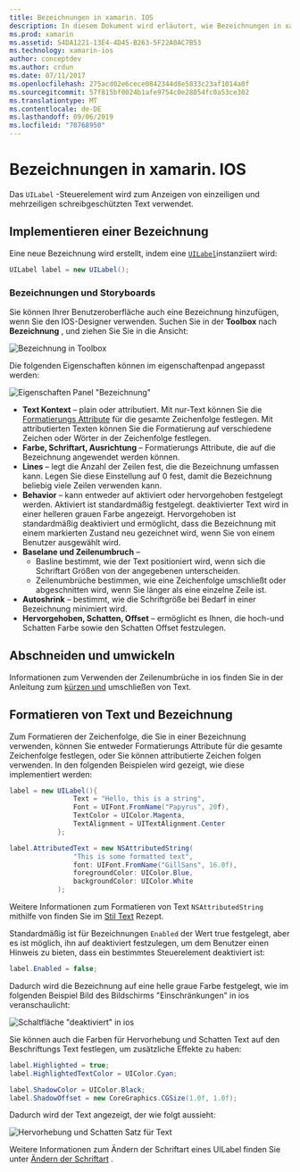 ```yaml
---
title: Bezeichnungen in xamarin. IOS
description: In diesem Dokument wird erläutert, wie Bezeichnungen in xamarin. IOS verwendet werden. Es wird beschrieben, wie Bezeichnungen Programm gesteuert und mit dem IOS-Designer erstellt werden.
ms.prod: xamarin
ms.assetid: 54DA1221-13E4-4D45-B263-5F22A0AC7B53
ms.technology: xamarin-ios
author: conceptdev
ms.author: crdun
ms.date: 07/11/2017
ms.openlocfilehash: 275acd02e6cece0842344d8e5833c23af1014a0f
ms.sourcegitcommit: 57f815bf0024b1afe9754c0e28054fc0a53ce302
ms.translationtype: MT
ms.contentlocale: de-DE
ms.lasthandoff: 09/06/2019
ms.locfileid: "70768950"
---
```

# <a name="labels-in-xamarinios"></a>Bezeichnungen in xamarin. IOS

Das `UILabel` -Steuerelement wird zum Anzeigen von einzeiligen und mehrzeiligen schreibgeschützten Text verwendet.

## <a name="implementing-a-label"></a>Implementieren einer Bezeichnung

Eine neue Bezeichnung wird erstellt, indem eine [`UILabel`](xref:UIKit.UILabel)instanziiert wird:

```csharp
UILabel label = new UILabel();
```

### <a name="labels-and-storyboards"></a>Bezeichnungen und Storyboards

Sie können Ihrer Benutzeroberfläche auch eine Bezeichnung hinzufügen, wenn Sie den IOS-Designer verwenden. Suchen Sie in der **Toolbox** nach **Bezeichnung** , und ziehen Sie Sie in die Ansicht:

![Bezeichnung in Toolbox](labels-images/image3.png)

Die folgenden Eigenschaften können im eigenschaftenpad angepasst werden:

![Eigenschaften Panel "Bezeichnung"](labels-images/image2.png)

- **Text Kontext** – plain oder attributiert. Mit nur-Text können Sie die [Formatierungs Attribute](#Formatting_Text_and_Label) für die gesamte Zeichenfolge festlegen. Mit attributierten Texten können Sie die Formatierung auf verschiedene Zeichen oder Wörter in der Zeichenfolge festlegen.
- **Farbe, Schriftart, Ausrichtung** – Formatierungs Attribute, die auf die Bezeichnung angewendet werden können.
- **Lines** – legt die Anzahl der Zeilen fest, die die Bezeichnung umfassen kann. Legen Sie diese Einstellung auf 0 fest, damit die Bezeichnung beliebig viele Zeilen verwenden kann.
- **Behavior** – kann entweder auf aktiviert oder hervorgehoben festgelegt werden. Aktiviert ist standardmäßig festgelegt. deaktivierter Text wird in einer helleren grauen Farbe angezeigt. Hervorgehoben ist standardmäßig deaktiviert und ermöglicht, dass die Bezeichnung mit einem markierten Zustand neu gezeichnet wird, wenn Sie von einem Benutzer ausgewählt wird.
- **Baselane und Zeilenumbruch** –
  - Basline bestimmt, wie der Text positioniert wird, wenn sich die Schriftart Größen von der angegebenen unterscheiden.
  - Zeilenumbrüche bestimmen, wie eine Zeichenfolge umschließt oder abgeschnitten wird, wenn Sie länger als eine einzelne Zeile ist.
- **Autoshrink** – bestimmt, wie die Schriftgröße bei Bedarf in einer Bezeichnung minimiert wird.
- **Hervorgehoben, Schatten, Offset** – ermöglicht es Ihnen, die hoch-und Schatten Farbe sowie den Schatten Offset festzulegen.

## <a name="truncating-and-wrapping"></a>Abschneiden und umwickeln

Informationen zum Verwenden der Zeilenumbrüche in ios finden Sie in der Anleitung zum [kürzen und](https://github.com/xamarin/recipes/tree/master/Recipes/ios/standard_controls/labels/uilabel-truncate-wrap-text) umschließen von Text.

<a name="Formatting_Text_and_Label"/>

## <a name="formatting-text-and-label"></a>Formatieren von Text und Bezeichnung

Zum Formatieren der Zeichenfolge, die Sie in einer Bezeichnung verwenden, können Sie entweder Formatierungs Attribute für die gesamte Zeichenfolge festlegen, oder Sie können attributierte Zeichen folgen verwenden. In den folgenden Beispielen wird gezeigt, wie diese implementiert werden:

```csharp
label = new UILabel(){
                Text = "Hello, this is a string",
                Font = UIFont.FromName("Papyrus", 20f),
                TextColor = UIColor.Magenta,
                TextAlignment = UITextAlignment.Center
            };
```

```csharp
label.AttributedText = new NSAttributedString(
                "This is some formatted text",
                font: UIFont.FromName("GillSans", 16.0f),
                foregroundColor: UIColor.Blue,
                backgroundColor: UIColor.White
            );
```

Weitere Informationen zum Formatieren von Text `NSAttributedString` mithilfe von finden Sie im [Stil Text](https://github.com/xamarin/recipes/tree/master/Recipes/ios/standard_controls/text_field/style_text) Rezept.

Standardmäßig ist für Bezeichnungen `Enabled` der Wert true festgelegt, aber es ist möglich, ihn auf deaktiviert festzulegen, um dem Benutzer einen Hinweis zu bieten, dass ein bestimmtes Steuerelement deaktiviert ist:

```csharp
label.Enabled = false;
```

Dadurch wird die Bezeichnung auf eine helle graue Farbe festgelegt, wie im folgenden Beispiel Bild des Bildschirms "Einschränkungen" in ios veranschaulicht:

![Schaltfläche "deaktiviert" in ios](labels-images/image1.png)

Sie können auch die Farben für Hervorhebung und Schatten Text auf den Beschriftungs Text festlegen, um zusätzliche Effekte zu haben:

```csharp
label.Highlighted = true;
label.HighlightedTextColor = UIColor.Cyan;

label.ShadowColor = UIColor.Black;
label.ShadowOffset = new CoreGraphics.CGSize(1.0f, 1.0f);
```

Dadurch wird der Text angezeigt, der wie folgt aussieht:

![Hervorhebung und Schatten Satz für Text](labels-images/image4.png)

Weitere Informationen zum Ändern der Schriftart eines UILabel finden Sie unter [Ändern der Schriftart](https://github.com/xamarin/recipes/tree/master/Recipes/ios/standard_controls/labels/change_the_font) .
